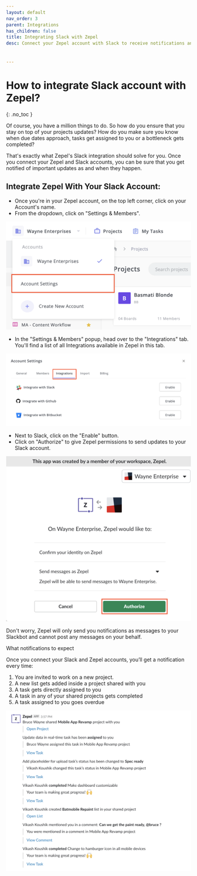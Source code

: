 ```yaml
---
layout: default
nav_order: 3
parent: Integrations
has_children: false
title: Integrating Slack with Zepel
desc: Connect your Zepel account with Slack to receive notifications and updates on your project.


---
```

# How to integrate Slack account with Zepel?

{: .no_toc }

Of course, you have a million things to do. So how do you ensure that you stay on top of your projects updates? How do you make sure you know when due dates approach, tasks get assigned to you or a bottleneck gets completed?

That's exactly what Zepel's Slack integration should solve for you. Once you connect your Zepel and Slack accounts, you can be sure that you get notified of important updates as and when they happen. 

## Integrate Zepel With Your Slack Account:

* Once you're in your Zepel account, on the top left corner, click on your Account's name.
* From the dropdown, click on "Settings & Members".

![Click on Settings & Members from Accounts dropdown](/assets/uploads/account-settings.png "Account Settings")

* In the "Settings & Members" popup, head over to the "Integrations" tab. You'll find a list of all Integrations available in Zepel in this tab.

![Head over to Integrations tab in Account Settings](/assets/uploads/integrations-tab.png "Integrations tab in Account Settings")

* Next to Slack, click on the "Enable" button.
* Click on "Authorize" to give Zepel permissions to send updates to your Slack account.

![Authorize Zepel in Slack to send you notifications](/assets/uploads/authorize-zepel-in-slack.png "Authorize in Slack")

Don't worry, Zepel will only send you notifications as messages to your Slackbot and cannot post any messages on your behalf. 

What notifications to expect

Once you connect your Slack and Zepel accounts, you’ll get a notification every time:

1. You are invited to work on a new project.
2. A new list gets added inside a project shared with you
3. A task gets directly assigned to you
4. A task in any of your shared projects gets completed
5. A task assigned to you goes overdue

![Get Zepel project notifications in Slack](/assets/uploads/zepel-notifications-on-slack.png "Zepel notifications in Slack")
